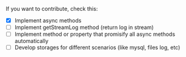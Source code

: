 If you want to contribute, check this:

- [x] Implement async methods 
- [ ] Implement getStreamLog method (return log in stream)
- [ ] Implement method or property that promisify all async methods automatically
- [ ] Develop storages for different scenarios (like mysql, files log, etc)
